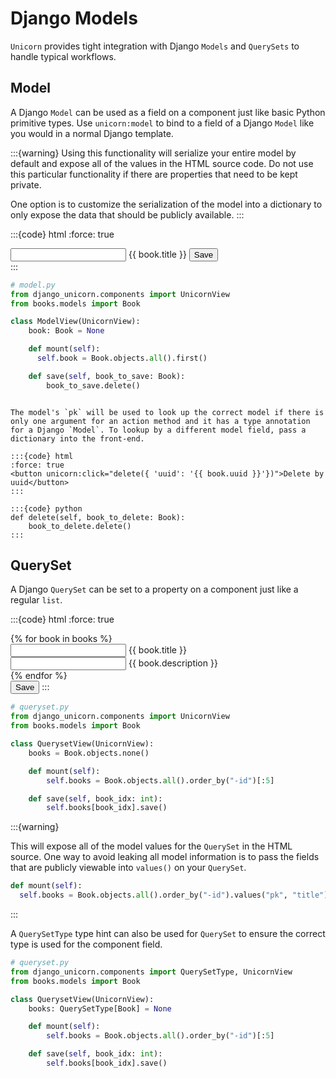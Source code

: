 # Django Models

`Unicorn` provides tight integration with Django `Models` and `QuerySets` to handle typical workflows.

## Model

A Django `Model` can be used as a field on a component just like basic Python primitive types. Use `unicorn:model` to bind to a field of a Django `Model` like you would in a normal Django template.

:::{warning}
Using this functionality will serialize your entire model by default and expose all of the values in the HTML source code. Do not use this particular functionality if there are properties that need to be kept private.

One option is to customize the serialization of the model into a dictionary to only expose the data that should be publicly available.
:::

:::{code} html
:force: true

<!-- model.html -->
<div>
  <input unicorn:model.defer="book.title" type="text" id="book" />
  {{ book.title }}
  <button unicorn:click="save({{ book.pk }})">Save</button>
</div>
:::

```python
# model.py
from django_unicorn.components import UnicornView
from books.models import Book

class ModelView(UnicornView):
    book: Book = None

    def mount(self):
      self.book = Book.objects.all().first()

    def save(self, book_to_save: Book):
        book_to_save.delete()
```

```{note}

The model's `pk` will be used to look up the correct model if there is only one argument for an action method and it has a type annotation for a Django `Model`. To lookup by a different model field, pass a dictionary into the front-end.

:::{code} html
:force: true
<button unicorn:click="delete({ 'uuid': '{{ book.uuid }}'})">Delete by uuid</button>
:::

:::{code} python
def delete(self, book_to_delete: Book):
    book_to_delete.delete()
:::

```

## QuerySet

A Django `QuerySet` can be set to a property on a component just like a regular `list`.

:::{code} html
:force: true

<!-- queryset.html -->
<div>
    {% for book in books %}
    <div>
      <div>
        <input unicorn:model.defer="books.{{ forloop.counter0 }}.title" type="text" id="title" />
        {{ book.title }}
      </div>
      <div>
        <input unicorn:model.defer="books.{{ forloop.counter0 }}.description" type="text" id="description" />
        {{ book.description }}
      </div>
    </div>
    {% endfor %}

  </div>
  <button unicorn:click="save({{ forloop.counter0 }})">Save</button>
</div>
:::

```python
# queryset.py
from django_unicorn.components import UnicornView
from books.models import Book

class QuerysetView(UnicornView):
    books = Book.objects.none()

    def mount(self):
        self.books = Book.objects.all().order_by("-id")[:5]

    def save(self, book_idx: int):
        self.books[book_idx].save()
```

:::{warning}

This will expose all of the model values for the `QuerySet` in the HTML source. One way to avoid leaking all model information is to pass the fields that are publicly viewable into `values()` on your `QuerySet`.

```python
def mount(self):
  self.books = Book.objects.all().order_by("-id").values("pk", "title")[:5]
```

:::

A `QuerySetType` type hint can also be used for `QuerySet` to ensure the correct type is used for the component field.

```python
# queryset.py
from django_unicorn.components import QuerySetType, UnicornView
from books.models import Book

class QuerysetView(UnicornView):
    books: QuerySetType[Book] = None

    def mount(self):
        self.books = Book.objects.all().order_by("-id")[:5]

    def save(self, book_idx: int):
        self.books[book_idx].save()
```
